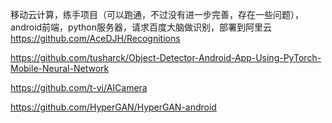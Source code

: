 

<!--
 * @version:
 * @Author:  StevenJokess https://github.com/StevenJokess
 * @Date: 2020-12-07 16:54:58
 * @LastEditors:  StevenJokess https://github.com/StevenJokess
 * @LastEditTime: 2020-12-07 20:57:24
 * @Description:
 * @TODO::
 * @Reference:
-->
移动云计算，练手项目（可以跑通，不过没有进一步完善，存在一些问题），android前端，python服务器，请求百度大脑做识别，部署到阿里云
https://github.com/AceDJH/Recognitions

https://github.com/tusharck/Object-Detector-Android-App-Using-PyTorch-Mobile-Neural-Network

https://github.com/t-vi/AICamera

https://github.com/HyperGAN/HyperGAN-android
